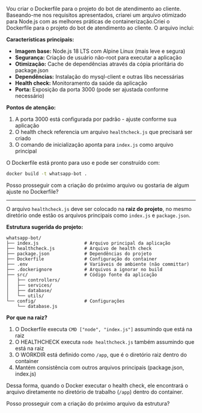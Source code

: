 Vou criar o Dockerfile para o projeto do bot de atendimento ao cliente. Baseando-me nos requisitos apresentados, criarei um arquivo otimizado para Node.js com as melhores práticas de containerização.Criei o Dockerfile para o projeto do bot de atendimento ao cliente. O arquivo inclui:

**Características principais:**
- **Imagem base:** Node.js 18 LTS com Alpine Linux (mais leve e segura)
- **Segurança:** Criação de usuário não-root para executar a aplicação
- **Otimização:** Cache de dependências através da cópia prioritária do package.json
- **Dependências:** Instalação do mysql-client e outras libs necessárias
- **Health check:** Monitoramento da saúde da aplicação
- **Porta:** Exposição da porta 3000 (pode ser ajustada conforme necessário)

**Pontos de atenção:**
1. A porta 3000 está configurada por padrão - ajuste conforme sua aplicação
2. O health check referencia um arquivo `healthcheck.js` que precisará ser criado
3. O comando de inicialização aponta para `index.js` como arquivo principal

O Dockerfile está pronto para uso e pode ser construído com:
```bash
docker build -t whatsapp-bot .
```

Posso prosseguir com a criação do próximo arquivo ou gostaria de algum ajuste no Dockerfile?

---------------------------------------

O arquivo `healthcheck.js` deve ser colocado na **raiz do projeto**, no mesmo diretório onde estão os arquivos principais como `index.js` e `package.json`.

**Estrutura sugerida do projeto:**
```
whatsapp-bot/
├── index.js                 # Arquivo principal da aplicação
├── healthcheck.js           # Arquivo de health check
├── package.json             # Dependências do projeto
├── Dockerfile               # Configuração do container
├── .env                     # Variáveis de ambiente (não committar)
├── .dockerignore            # Arquivos a ignorar no build
├── src/                     # Código fonte da aplicação
│   ├── controllers/
│   ├── services/
│   ├── database/
│   └── utils/
└── config/                  # Configurações
    └── database.js
```

**Por que na raiz?**
1. O Dockerfile executa `CMD ["node", "index.js"]` assumindo que está na raiz
2. O HEALTHCHECK executa `node healthcheck.js` também assumindo que está na raiz
3. O WORKDIR está definido como `/app`, que é o diretório raiz dentro do container
4. Mantém consistência com outros arquivos principais (package.json, index.js)

Dessa forma, quando o Docker executar o health check, ele encontrará o arquivo diretamente no diretório de trabalho (`/app`) dentro do container.

Posso prosseguir com a criação do próximo arquivo da estrutura?

